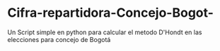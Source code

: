 # Cifra-repartidora-Concejo-Bogot-
Un Script simple en python para calcular el metodo D'Hondt en las elecciones para concejo de Bogotá
